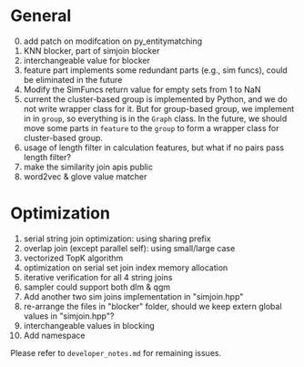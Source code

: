 # General
0. add patch on modifcation on py_entitymatching 
1. KNN blocker, part of simjoin blocker
2. interchangeable value for blocker
3. feature part implements some redundant parts (e.g., sim funcs), could be eliminated in the future
4. Modify the SimFuncs return value for empty sets from 1 to NaN
5. current the cluster-based group is implemented by Python, and we do not write wrapper class for it. But for group-based group, we implement in in ```group```, so everything is in the ```Graph``` class. In the future, we should move some parts in ```feature``` to the ```group``` to form a wrapper class for cluster-based group.
6. usage of length filter in calculation features, but what if no pairs pass length filter?
7. make the similarity join apis public
8. word2vec & glove value matcher

# Optimization
1. serial string join optimization: using sharing prefix
2. overlap join (except parallel self): using small/large case
3. vectorized TopK algorithm
4. optimization on serial set join index memory allocation
5. iterative verification for all 4 string joins
6. sampler could support both dlm & qgm
7. Add another two sim joins implementation in "simjoin.hpp"
8. re-arrange the files in "blocker" folder, should we keep extern global values in "simjoin.hpp"?
9. interchangeable values in blocking
10. Add namespace

Please refer to ```developer_notes.md``` for remaining issues.